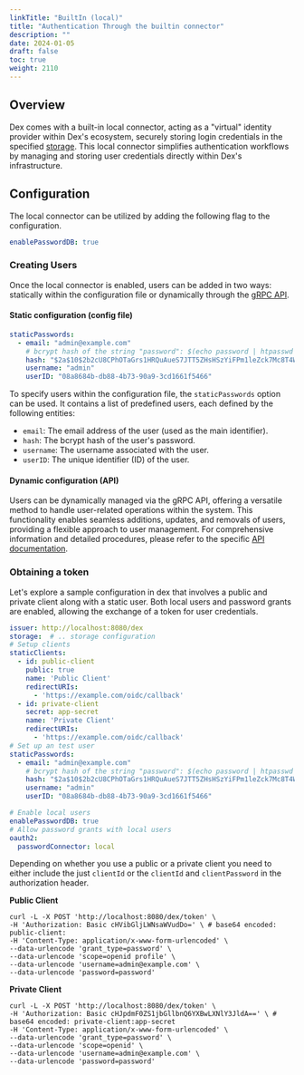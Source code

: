 ```yaml
---
linkTitle: "BuiltIn (local)"
title: "Authentication Through the builtin connector"
description: ""
date: 2024-01-05
draft: false
toc: true
weight: 2110
---
```


## Overview
Dex comes with a built-in local connector, acting as a "virtual" identity provider within Dex's ecosystem, securely storing login credentials in the specified [storage](/docs/storage).
This local connector simplifies authentication workflows by managing and storing user credentials directly within Dex's infrastructure.


## Configuration
The local connector can be utilized by adding the following flag to the configuration.
```yaml
enablePasswordDB: true
```

### Creating Users

Once the local connector is enabled, users can be added in two ways: statically within the configuration file or dynamically through the [gRPC API](/docs/api).

#### Static configuration (config file)
```yaml
staticPasswords:
  - email: "admin@example.com"
    # bcrypt hash of the string "password": $(echo password | htpasswd -BinC 10 admin | cut -d: -f2)
    hash: "$2a$10$2b2cU8CPhOTaGrs1HRQuAueS7JTT5ZHsHSzYiFPm1leZck7Mc8T4W"
    username: "admin"
    userID: "08a8684b-db88-4b73-90a9-3cd1661f5466"
```

To specify users within the configuration file, the `staticPasswords` option can be used. It contains a list of predefined users, each defined by the following entities:

* `email`: The email address of the user (used as the main identifier).
* `hash`: The bcrypt hash of the user's password.
* `username`: The username associated with the user.
* `userID`: The unique identifier (ID) of the user.


#### Dynamic configuration (API)
Users can be dynamically managed via the gRPC API, offering a versatile method to handle user-related operations within the system.
This functionality enables seamless additions, updates, and removals of users, providing a flexible approach to user management.
For comprehensive information and detailed procedures, please refer to the specific [API documentation](/docs/api).

### Obtaining a token
Let's explore a sample configuration in dex that involves a public and private client along with a static user.
Both local users and password grants are enabled, allowing the exchange of a token for user credentials.

```yaml
issuer: http://localhost:8080/dex
storage:  # .. storage configuration
# Setup clients
staticClients:
  - id: public-client
    public: true
    name: 'Public Client'
    redirectURIs:
      - 'https://example.com/oidc/callback'
  - id: private-client
    secret: app-secret
    name: 'Private Client'
    redirectURIs:
      - 'https://example.com/oidc/callback'
# Set up an test user
staticPasswords:
  - email: "admin@example.com"
    # bcrypt hash of the string "password": $(echo password | htpasswd -BinC 10 admin | cut -d: -f2)
    hash: "$2a$10$2b2cU8CPhOTaGrs1HRQuAueS7JTT5ZHsHSzYiFPm1leZck7Mc8T4W"
    username: "admin"
    userID: "08a8684b-db88-4b73-90a9-3cd1661f5466"

# Enable local users
enablePasswordDB: true
# Allow password grants with local users
oauth2:
  passwordConnector: local
```

Depending on whether you use a public or a private client you need to either include the just `clientId` or the `clientId` and `clientPassword` in the authorization header.

**Public Client**
```shell
curl -L -X POST 'http://localhost:8080/dex/token' \
-H 'Authorization: Basic cHVibGljLWNsaWVudDo=' \ # base64 encoded: public-client:
-H 'Content-Type: application/x-www-form-urlencoded' \
--data-urlencode 'grant_type=password' \
--data-urlencode 'scope=openid profile' \
--data-urlencode 'username=admin@example.com' \
--data-urlencode 'password=password'
```


**Private Client**
```shell
curl -L -X POST 'http://localhost:8080/dex/token' \
-H 'Authorization: Basic cHJpdmF0ZS1jbGllbnQ6YXBwLXNlY3JldA==' \ # base64 encoded: private-client:app-secret
-H 'Content-Type: application/x-www-form-urlencoded' \
--data-urlencode 'grant_type=password' \
--data-urlencode 'scope=openid' \
--data-urlencode 'username=admin@example.com' \
--data-urlencode 'password=password'
```
